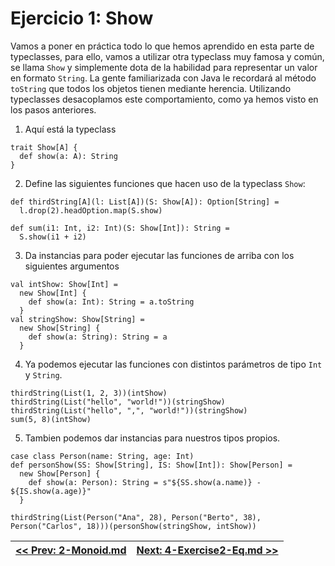 # Ejercicio 1: Show

Vamos a poner en práctica todo lo que hemos aprendido en esta parte de typeclasses, para ello, vamos a utilizar otra typeclass muy famosa y común, se llama `Show` y simplemente dota de la habilidad para representar un valor en formato `String`. La gente familiarizada con Java le recordará al método `toString` que todos los objetos tienen mediante herencia. Utilizando typeclasses desacoplamos este comportamiento, como ya hemos visto en los pasos anteriores.

1. Aquí está la typeclass

```tut
trait Show[A] {
  def show(a: A): String
}
```

2. Define las siguientes funciones que hacen uso de la typeclass `Show`:

```tut
def thirdString[A](l: List[A])(S: Show[A]): Option[String] =
  l.drop(2).headOption.map(S.show)

def sum(i1: Int, i2: Int)(S: Show[Int]): String =
  S.show(i1 + i2)
```

3. Da instancias para poder ejecutar las funciones de arriba con los siguientes argumentos

```tut
val intShow: Show[Int] =
  new Show[Int] {
    def show(a: Int): String = a.toString
  }
val stringShow: Show[String] =
  new Show[String] {
    def show(a: String): String = a
  }
```

4. Ya podemos ejecutar las funciones con distintos parámetros de tipo `Int` y `String`.

```tut
thirdString(List(1, 2, 3))(intShow)
thirdString(List("hello", "world!"))(stringShow)
thirdString(List("hello", ",", "world!"))(stringShow)
sum(5, 8)(intShow)
```

5. Tambien podemos dar instancias para nuestros tipos propios.

```tut
case class Person(name: String, age: Int)
def personShow(SS: Show[String], IS: Show[Int]): Show[Person] =
  new Show[Person] {
    def show(a: Person): String = s"${SS.show(a.name)} - ${IS.show(a.age)}"
  }

thirdString(List(Person("Ana", 28), Person("Berto", 38), Person("Carlos", 18)))(personShow(stringShow, intShow))
```

| [<< Prev: 2-Monoid.md](2-Monoid.md) | [Next: 4-Exercise2-Eq.md >>](4-Eq.md) |
| :--- | ---: |

